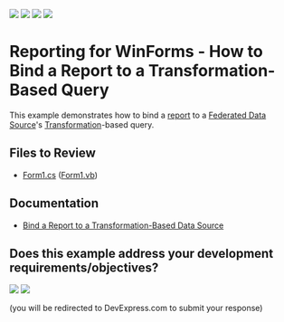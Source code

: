 <!-- default badges list -->
![](https://img.shields.io/endpoint?url=https://codecentral.devexpress.com/api/v1/VersionRange/294411225/24.2.1%2B)
[![](https://img.shields.io/badge/Open_in_DevExpress_Support_Center-FF7200?style=flat-square&logo=DevExpress&logoColor=white)](https://supportcenter.devexpress.com/ticket/details/T992926)
[![](https://img.shields.io/badge/📖_How_to_use_DevExpress_Examples-e9f6fc?style=flat-square)](https://docs.devexpress.com/GeneralInformation/403183)
[![](https://img.shields.io/badge/💬_Leave_Feedback-feecdd?style=flat-square)](#does-this-example-address-your-development-requirementsobjectives)
<!-- default badges end -->
# Reporting for WinForms - How to Bind a Report to a Transformation-Based Query

This example demonstrates how to bind a [report](https://docs.devexpress.com/XtraReports/2162) to a [Federated Data Source](https://docs.devexpress.com/XtraReports/400917)'s [Transformation](https://docs.devexpress.com/XtraReports/401985)-based query.

## Files to Review

* [Form1.cs](./CS/Form1.cs) ([Form1.vb](./VB/Form1.vb))

## Documentation

* [Bind a Report to a Transformation-Based Data Source](https://docs.devexpress.com/XtraReports/402101)
<!-- feedback -->
## Does this example address your development requirements/objectives?

[<img src="https://www.devexpress.com/support/examples/i/yes-button.svg"/>](https://www.devexpress.com/support/examples/survey.xml?utm_source=github&utm_campaign=Reporting-How-to-Bind-a-Report-to-a-Transformation-Based-Query&~~~was_helpful=yes) [<img src="https://www.devexpress.com/support/examples/i/no-button.svg"/>](https://www.devexpress.com/support/examples/survey.xml?utm_source=github&utm_campaign=Reporting-How-to-Bind-a-Report-to-a-Transformation-Based-Query&~~~was_helpful=no)

(you will be redirected to DevExpress.com to submit your response)
<!-- feedback end -->
